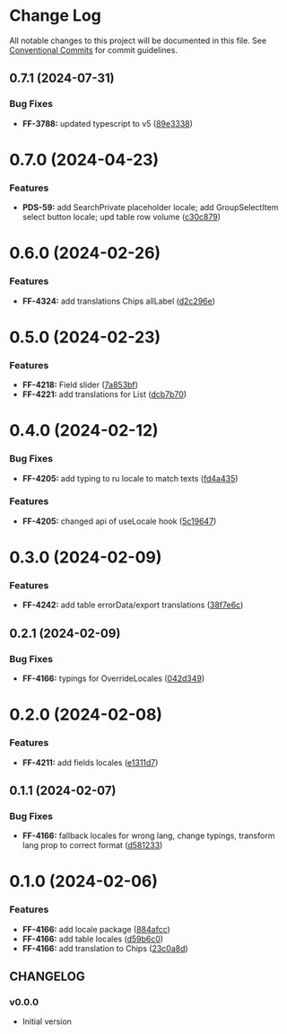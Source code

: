 # Change Log

All notable changes to this project will be documented in this file.
See [Conventional Commits](https://conventionalcommits.org) for commit guidelines.

## 0.7.1 (2024-07-31)


### Bug Fixes

* **FF-3788:** updated typescript to v5 ([89e3338](https://github.com/cloud-ru-tech/snack-uikit/commit/89e3338a3ef4df24e4c20d9a9c8cd16e7934ba63))





# 0.7.0 (2024-04-23)


### Features

* **PDS-59:** add SearchPrivate placeholder locale; add GroupSelectItem select button locale; upd table row volume ([c30c879](https://github.com/cloud-ru-tech/snack-uikit/commit/c30c879096e4da6db8ab079673139e7886287edc))





# 0.6.0 (2024-02-26)


### Features

* **FF-4324:** add translations Chips allLabel ([d2c296e](https://github.com/cloud-ru-tech/snack-uikit/commit/d2c296e0bdcc677ea50b11ed920720ab27d83760))





# 0.5.0 (2024-02-23)


### Features

* **FF-4218:** Field slider ([7a853bf](https://github.com/cloud-ru-tech/snack-uikit/commit/7a853bf8807ae595b2a8a635d754825305c07d6a))
* **FF-4221:** add translations for List ([dcb7b70](https://github.com/cloud-ru-tech/snack-uikit/commit/dcb7b70851e274bd948a01c103e3464037d27e27))





# 0.4.0 (2024-02-12)


### Bug Fixes

* **FF-4205:** add typing to ru locale to match texts ([fd4a435](https://github.com/cloud-ru-tech/snack-uikit/commit/fd4a43532bb8a349d8e1f765285491ae65c00882))


### Features

* **FF-4205:** changed api of useLocale hook ([5c19647](https://github.com/cloud-ru-tech/snack-uikit/commit/5c19647f21d072e92c48c4b9588ed9df86c0ae86))





# 0.3.0 (2024-02-09)


### Features

* **FF-4242:** add table errorData/export translations ([38f7e6c](https://github.com/cloud-ru-tech/snack-uikit/commit/38f7e6c8e94a366396e7632f98f4f0cf6e1e147f))





## 0.2.1 (2024-02-09)


### Bug Fixes

* **FF-4166:** typings for OverrideLocales ([042d349](https://github.com/cloud-ru-tech/snack-uikit/commit/042d3499d24e291cc6b2bd06d69971c105c73d51))





# 0.2.0 (2024-02-08)


### Features

* **FF-4211:** add fields locales ([e1311d7](https://github.com/cloud-ru-tech/snack-uikit/commit/e1311d783215016d105f290362ca779f8e5c777f))





## 0.1.1 (2024-02-07)


### Bug Fixes

* **FF-4166:** fallback locales for wrong lang, change typings, transform lang prop to correct format ([d581233](https://github.com/cloud-ru-tech/snack-uikit/commit/d581233bf551e7582f78b412187bd8cabcb72adb))





# 0.1.0 (2024-02-06)


### Features

* **FF-4166:** add locale package ([884afcc](https://github.com/cloud-ru-tech/snack-uikit/commit/884afcc3d9179d3d27941c414288b5987ee2c313))
* **FF-4166:** add table locales ([d59b6c0](https://github.com/cloud-ru-tech/snack-uikit/commit/d59b6c08ef6811ad65fa0718266025afc62b4434))
* **FF-4166:** add translation to Chips ([23c0a8d](https://github.com/cloud-ru-tech/snack-uikit/commit/23c0a8d720809d6812530fc438db3d9282b4698f))





## CHANGELOG

### v0.0.0

- Initial version
